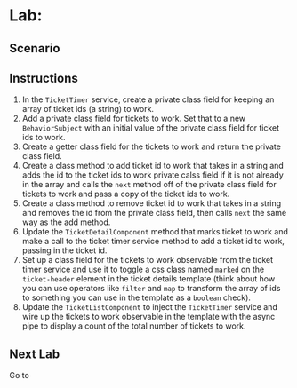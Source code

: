 # Lab: 

## Scenario

## Instructions
1. In the `TicketTimer` service, create a private class field for keeping an array of ticket ids (a string) to work.
1. Add a private class field for tickets to work. Set that to a new `BehaviorSubject` with an initial value of the private class field for ticket ids to work.
1. Create a getter class field for the tickets to work and return the private class field.
1. Create a class method to add ticket id to work that takes in a string and adds the id to the ticket ids to work private calss field if it is not already in the array and calls the `next` method off of the private class field for tickets to work and pass a copy of the ticket ids to work.
1. Create a class method to remove ticket id to work that takes in a string and removes the id from the private class field, then calls `next` the same way as the add method.
1. Update the `TicketDetailComponent` method that marks ticket to work and make a call to the ticket timer service method to add a ticket id to work, passing in the ticket id.
1. Set up a class field for the tickets to work observable from the ticket timer service and use it to toggle a css class named `marked` on the `ticket-header` element in the ticket details template (think about how you can use operators like `filter` and `map` to transform the array of ids to something you can use in the template as a `boolean` check).
1. Update the `TicketListComponent` to inject the `TicketTimer` service and wire up the tickets to work observable in the template with the async pipe to display a count of the total number of tickets to work.

## Next Lab
Go to []()